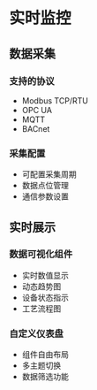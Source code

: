 # 实时监控

## 数据采集
### 支持的协议
- Modbus TCP/RTU
- OPC UA
- MQTT
- BACnet

### 采集配置
- 可配置采集周期
- 数据点位管理
- 通信参数设置

## 实时展示
### 数据可视化组件
- 实时数值显示
- 动态趋势图
- 设备状态指示
- 工艺流程图

### 自定义仪表盘
- 组件自由布局
- 多主题切换
- 数据筛选功能 